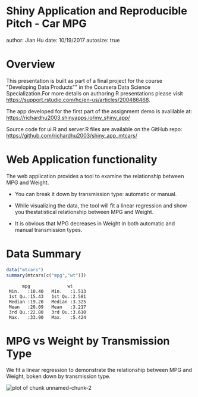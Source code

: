 Shiny Application and Reproducible Pitch - Car MPG
========================================================
author: Jian Hu
date: 10/19/2017
autosize: true

Overview
========================================================
This presentation is built as part of a final project for the course "Developing Data Products"" in the Coursera Data Science Specialization.For more details on authoring R presentations please visit <https://support.rstudio.com/hc/en-us/articles/200486468>.

The app developed for the first part of the assignment demo is avalilable at: https://richardhu2003.shinyapps.io/my_shiny_app/

Source code for ui.R and server.R files are available on the GitHub repo: https://github.com/richardhu2003/shiny_app_mtcars/


Web Application functionality
========================================================
The web application provides a tool to examine the relationship between MPG and Weight.

- You can break it down by transmission type: automatic or manual.

- While visualizing the data, the tool will fit a linear regression and show you thestatistical relationship between MPG and Weight.

- It is obvious that MPG decreases in Weight in both automatic and manual transmission types.


Data Summary
========================================================


```r
data("mtcars")
summary(mtcars[c("mpg","wt")])
```

```
      mpg              wt       
 Min.   :10.40   Min.   :1.513  
 1st Qu.:15.43   1st Qu.:2.581  
 Median :19.20   Median :3.325  
 Mean   :20.09   Mean   :3.217  
 3rd Qu.:22.80   3rd Qu.:3.610  
 Max.   :33.90   Max.   :5.424  
```

MPG vs Weight by Transmission Type
========================================================
We fit a linear regression to demonstrate the relationship between MPG and Weight, boken down by transmission type.

![plot of chunk unnamed-chunk-2](my_shiny_app_presentation-figure/unnamed-chunk-2-1.png)
